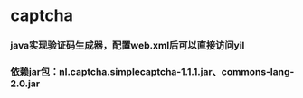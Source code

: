 # captcha
### java实现验证码生成器，配置web.xml后可以直接访问yil

### 依赖jar包：nl.captcha.simplecaptcha-1.1.1.jar、commons-lang-2.0.jar
